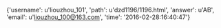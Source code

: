 {'username': u'liouzhou_101', 'path': u'dzd1196/1196.html', 'answer': u'AB', 'email': u'liouzhou_100@163.com', 'time': '2016-02-28:16:40:47'}